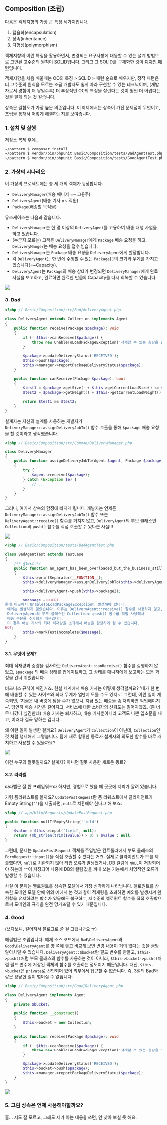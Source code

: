 ## Composition (조립)

다음은 객체지향의 가장 큰 특징 세가지입니다.

1. 캡슐화(encapsulation)
2. 상속(inheritance)
3. 다형성(polymorphism)

객체지향의 이런 특징을 활용하면서, 변경되는 요구사항에 대응할 수 있는 설계 방법으로 고안된 고수준의 원칙이 [SOLID](https://en.wikipedia.org/wiki/SOLID_(object-oriented_design))입니다. 그리고 그 SOLID를 구체화한 것이 [디자인 패턴](https://en.wikipedia.org/wiki/Software_design_pattern)입니다. 

객체지향을 처음 배울때는 OO의 특징 > SOLID > 패턴 순으로 배우지만, 정작 패턴은 더 고수준의 원칙을 모르는 초급 개발자도 쉽게 따라 구현할 수 있는 테크닉이며, (개발자로서 경험이 더 쌓일수록) 더 추상적인 OO의 특징을 살린다는 것이 훨씬 더 어렵다는 것을 알게 되는 것 같습니다. 

상속은 결합도가 가장 높은 의존입니다. 이 예제에서는 상속이 가진 문제점이 무엇이고, 조립을 통해서 어떻게 해결하는지를 보여줍니다.

### 1. 설치 및 실행

저장소 복제 후에..

```bash
~/pattern $ composer install
~/pattern $ vendor/bin/phpunit Basic/Composition/tests/BadAgentTest.php
~/pattern $ vendor/bin/phpunit Basic/Composition/tests/GoodAgentTest.php
```

### 2. 가상의 시나리오

이 가상의 프로젝트에는 총 세 개의 객체가 등장합니다.

- `DeliveryManager`(배송 매니저 =~ 고용주)
- `DeliveryAgent`(배송 기사 =~ 직원)
- `Package`(배송할 목적물)

유스케이스는 다음과 같습니다.

- `DeliveryManager`는 한 명 이상의 `DeliveryAgent`를 고용하여 배송 대행 사업을 하고 있습니다.
- (누군지 모르는) 고객은 `DeliveryManager`에게 `Package` 배송 요청을 하고, `DeliveryManger`는 배송 요청을 접수 받습니다.
- `DeliveryManager`는 `Package` 배송 요청을 `DeliveryAgent`에게 할당합니다.
- 각 `DeliveryAgent`는 한 번에 수행할 수 있는 `Package[]`의 크기와 무게를 가지고 있습니다(=~Capacity).
- `DeliveryAgent`는 `Package`의 배송 상태가 변경되면 `DeliveryManager`에게 완료 사실을 보고하고, 완료하면 완료한 만큼의 Capacity를 다시 회복할 수 있습니다.

![](docs/good.phpunit.png)

### 3. Bad

```php
<?php // Basic/Composition/src/Bad/DeliveryAgent.php

class DeliveryAgent extends Collection implements Agent
{
    public function receive(Package $package): void
    {
        if (! $this->canReceive($package)) {
            throw new UnableToLoadPackageException('적재할 수 있는 총량을 초과합니다.');
        }

        $package->updateDeliveryStatus('RECEIVED');
        $this->push($package);
        $this->manager->reportPackageDeliveryStatus($package);
    }
    
    public function canReceive(Package $package): bool
    {
        $test1 = $package->getSize() + $this->getCurrentLoadSize() <= $this->bucketSize;
        $test2 = $package->getWeight() + $this->getCurrentLoadWeight() <= $this->maxLoadWeight;

        return $test1 && $test2;
    }
}
```

설계자는 자신의 설계를 사용하는 개발자가 `DeliveryManager::assignDeliveryJobTo()` 함수 호출을 통해 `$package` 배송 요청을 할 것이라고 생각했습니다.

```php
<?php // Basic/Composition/src/Common/DeliveryManager.php

class DeliveryManager
{
    public function assignDeliveryJobTo(Agent $agent, Package $package): void
    {
        try {
            $agent->receive($package);
        } catch (Exception $e) {
            // ...
        }
    }
}
```

그러나, 여기서 상속의 함정에 빠지게 됩니다. 개발자는 언제든 `DeliveryManager::assignDeliveryJobTo()` 함수 또는 `DeliveryAgent::receive()` 함수를 거치지 않고, `DeliveryAgent`의 부모 클래스인 `Collection`의 `push()` 함수를 직접 호출할 수 있다는 사실!!! 

![](docs/bad.class.png)

```php
<?php // Basic/Composition/tests/BadAgentTest.php

class BadAgentTest extends TestCase
{
    /** @test */
    public function an_agent_has_been_overloaded_but_the_business_still_runs()
    {
        $this->printSeparator(__FUNCTION__);
        $this->deliveryManager->assignDeliveryJobTo($this->deliveryAgent, $this->package1);

        $this->deliveryAgent->push($this->package2);

        $message =<<<EOT
원래 이곳에서 UnableToLoadPackageException이 발생해야 합니다.
 예외는 발생하지 않았습니다. 이유는 DeliveryAgent::receive() 함수를 사용하지 않고, 
 DeliveryAgent의 부모 클래스인 Collection::push() 함수를 직접 사용해서 
 배송 주문을 추가했기 때문입니다. 
 이 경우 배송 기사의 최대 적재량을 초과해서 배송을 할당하게 될 수 있습니다.
EOT;
        $this->markTestIncomplete($message);
    }
}
```

#### 3.1. 무엇이 문제?

최대 적재량과 중량을 검사하는 `DeliveryAgent::canReceive()` 함수를 실행하지 않았고, `$package` 의 배송 상태를 업데이트하고, 그 상태를 매니저에게 보고하는 모든 과정을 건너 뛰었습니다.

비즈니스 규칙이 깨진거죠. 현실 세계에서 배송 기사는 어떻게 생각할까요? '내가 한 번에 배송할 수 있는 사이즈와 최대 무게가 얼만지 모를 수도 있지~'. 그런데, 이런 일이 계속되면, '지금은 내 버킷에 담을 수가 없으니, 지금 있는 배송들 좀 처리하면 픽업해야지~'. 당연히 배송 시간은 길어지고, 서비스에 대한 소비자의 신뢰도는 떨어지겠죠. (좀 너무 나갔다 싶긴한데) 배송 기사는 퇴사하고, 배송 기사뿐아니라 고객도 나쁜 입소문을 내고, 이러다 결국 망하는 겁니다.

왜 이런 일이 발생한 걸까요? `DeliveryAgent`가 `Collection`이 아닌데, `Collection`인 것 처럼 행세해서 그렇습니다. 팀에 새로 합류한 동료가 설계자의 의도한 함수를 바로 캐치하고 사용할 수 있을까요?

![](docs/code-hints.png)

이건 누구의 잘못일까요? 설계자? 아니면 잘못 사용한 새로온 동료?

#### 3.2. 라라벨

라라벨은 잘 짠 프레임워크라 하지만, 경험으로 봤을 때 곳곳에 지뢰가 깔려 있습니다.

가령 폼리퀘스트를 볼까요? `UpdatePostRequest`란 폼 리퀘스트에서 클라이언트가 Empty String(`""`)을 제출하면, `null`로 치환해야 한다고 해 보죠.

```php
<?php // app/Http/Requests/UpdatePostRequest.php

public function nullIfEmptyString('field')
{
    $value = $this->input('field', null);
    return (mb_strlen(trim($value)) > 0) ? $value : null;
}
```

그런데, 문제는 `UpdatePostRequest` 객체를 주입받은 컨트롤러에서 부모 클래스의 `FormRequest::input()`을 직접 호출할 수 있다는 거죠. 실제로 클라이언트가 `""`를 제출했다면, `null`로 치환되지 않아 타입 오류가 발생했거나, DB 컬럼에 `NULL`이 저장되어야 하는데 `""`이 저장되어 나중에 DB의 컬럼 값을 꺼내 쓰는 기능에서 치명적인 오류가 발생할 수 있습니다.

사실 이 문제는 엘로퀀트를 상속한 모델에서 가장 심각하게 나타납니다. 엘로퀀트를 상속한 도메인 모델 안에 위의 예에서 본 것과 같이 적재량을 초과하면 예외를 발생시켜 완전함을 유지하려는 함수가 있음에도 불구하고, 저수준의 엘로퀀트 함수를 직접 호출함으로써 도메인의 규칙을 완전 망가뜨릴 수 있기 때문입니다.

### 4. Good

(쓰다보니, 길어져서 블로그로 쓸 걸 그랬나봐요 ㅜ)

해결법은 조립입니다. 예제 소스 코드에서 `Bad\DeliveryAgent`와 `Good\DeliveryAgent`를 양 쪽에 놓고 비교해 보면 변경 내용이 거의 없다는 것을 금방 알아차릴 수 있습니다. `DeliveryAgent::$bucket`란 필드 변수를 만들고, `$this->push()`처럼 부모 클래스의 함수를 사용하는 것이 아니라, `$this->bucket->push()`처럼 필드 변수에 저장된 객체의 함수를 호출하는 정도이기 때문입니다. 대신, `$this->bucket`은 `private`로 선언되어 있어 외부에서 접근할 수 없습니다. 즉, 3절의 Bad와 같은 황당한 일이 벌어질 수 없습니다.

```php
<?php // Basic/Composition/src/Good/DeliveryAgent.php

class DeliveryAgent implements Agent
{
    private $bucket;

    public function __construct() 
    {
        $this->bucket = new Collection;
    }
    
    public function receive(Package $package): void
    {
        if (! $this->canReceive($package)) {
            throw new UnableToLoadPackageException('적재할 수 있는 총량을 초과합니다.');
        }

        $package->updateDeliveryStatus('RECEIVED');
        $this->bucket->push($package);
        $this->manager->reportPackageDeliveryStatus($package);
    }
}
```

![](docs/good.class.png)

### 5. 그럼 상속은 언제 사용해야할까요?

흠... 저도 잘 모르고, 그래도 제가 아는 내용을 쓰면, 안 찾아 보실 듯 해요.
